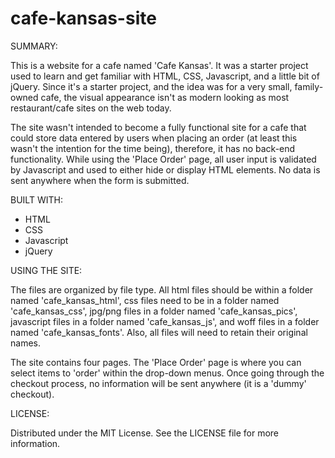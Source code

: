 # cafe-kansas-site

SUMMARY:

This is a website for a cafe named 'Cafe Kansas'. It was a starter project used to learn and get familiar with HTML, CSS, Javascript, and a little bit of jQuery. Since it's a starter project, and the idea was for a very small, family-owned cafe, the visual appearance isn't as modern looking as most restaurant/cafe sites on the web today. 

The site wasn't intended to become a fully functional site for a cafe that could store data entered by users when placing an order (at least this wasn't the intention for the time being), therefore, it has no back-end functionality. While using the 'Place Order' page, all user input is validated by Javascript and used to either hide or display HTML elements. No data is sent anywhere when the form is submitted.

BUILT WITH:
- HTML
- CSS
- Javascript
- jQuery

USING THE SITE:

The files are organized by file type. All html files should be within a folder named 'cafe_kansas_html', css files need to be in a folder named 'cafe_kansas_css', jpg/png files in a folder named 'cafe_kansas_pics', javascript files in a folder named 'cafe_kansas_js', and woff files in a folder named 'cafe_kansas_fonts'. Also, all files will need to retain their original names.

The site contains four pages. The 'Place Order' page is where you can select items to 'order' within the drop-down menus. Once going through the checkout process, no information will be sent anywhere (it is a 'dummy' checkout).

LICENSE:

Distributed under the MIT License. See the LICENSE file for more information.
